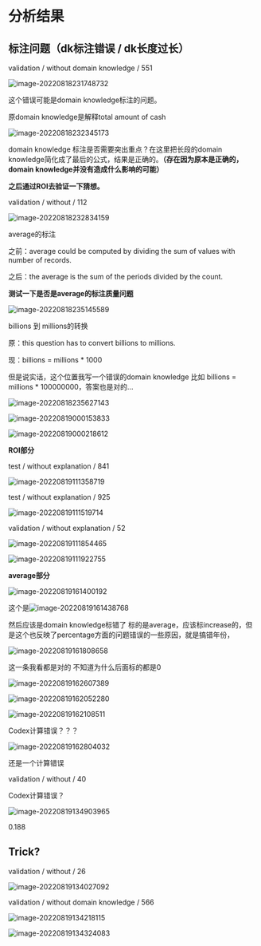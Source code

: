 # 分析结果

## 标注问题（dk标注错误 / dk长度过长）

validation / without domain knowledge / 551

![image-20220818231748732](mdPICs/image-20220818231748732.png)

这个错误可能是domain knowledge标注的问题。

原domain knowledge是解释total amount of cash



![image-20220818232345173](mdPICs/image-20220818232345173.png)

domain knowledge 标注是否需要突出重点？在这里把长段的domain knowledge简化成了最后的公式，结果是正确的。**（存在因为原本是正确的，domain knowledge并没有造成什么影响的可能）**

**之后通过ROI去验证一下猜想。**



validation / without / 112

![image-20220818232834159](mdPICs/image-20220818232834159.png)

average的标注 

之前：average could be computed by dividing the sum of values with number of records.

之后：the average is the sum of the periods divided by the count.

**测试一下是否是average的标注质量问题**



![image-20220818235145589](mdPICs/image-20220818235145589.png)

billions 到 millions的转换

原：this question has to convert billions to millions.

现：billions = millions * 1000

但是说实话，这个位置我写一个错误的domain knowledge 比如 billions = millions * 100000000，答案也是对的...

![image-20220818235627143](mdPICs/image-20220818235627143.png)

![image-20220819000153833](mdPICs/image-20220819000153833.png)

![image-20220819000218612](mdPICs/image-20220819000218612.png)



**ROI部分**

test / without explanation / 841

![image-20220819111358719](mdPICs/image-20220819111358719.png)



test / without explanation / 925

![image-20220819111519714](mdPICs/image-20220819111519714.png)



validation / without explanation / 52

![image-20220819111854465](mdPICs/image-20220819111854465.png)

![image-20220819111922755](mdPICs/image-20220819111922755.png)



**average部分**

![image-20220819161400192](mdPICs/image-20220819161400192.png)

这个是![image-20220819161438768](mdPICs/image-20220819161438768.png)

然后应该是domain knowledge标错了 标的是average，应该标increase的，但是这个也反映了percentage方面的问题错误的一些原因，就是搞错年份，



![image-20220819161808658](mdPICs/image-20220819161808658.png)

这一条我看都是对的 不知道为什么后面标的都是0



![image-20220819162607389](mdPICs/image-20220819162607389.png)

![image-20220819162052280](mdPICs/image-20220819162052280.png)

![image-20220819162108511](mdPICs/image-20220819162108511.png)

Codex计算错误？？？



![image-20220819162804032](mdPICs/image-20220819162804032.png)

还是一个计算错误



validation / without / 40

Codex计算错误？

![image-20220819134903965](mdPICs/image-20220819134903965.png)

0.188



## Trick?

validation / without / 26

![image-20220819134027092](mdPICs/image-20220819134027092.png)



validation / without domain knowledge / 566

![image-20220819134218115](mdPICs/image-20220819134218115.png)

![image-20220819134324083](mdPICs/image-20220819134324083.png)

